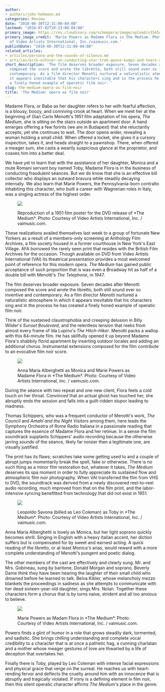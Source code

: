 ```yaml
---
author:
- authors/john-hohmann.md
categories: Review
date: "2018-06-30T12:31:00-04:00"
lastmod: "2018-07-02T20:23:00-04:00"
primary_image: https://res.cloudinary.com/schmopera/image/upload/v1545409169/media/webhook-uploads/1530376184706/sqVAIMediumimage1.jpg.jpg
primary_image_credit: 'Marie Powers as Madame Flora in The Medium. Photo: Courtesy
  of Video Artists International, Inc./vaimusic.com.'
publishDate: "2018-06-30T12:31:00-04:00"
related_articles:
- articles/persona-and-the-sounds-of-silence.md
- articles/erik-ochsner-on-conducting-star-trek-goose-bumps-and-tears-are-not-optional.md
short_description: 'The film deserves broader exposure. Seven decades after Menotti
  composed the score and wrote the libretto, both still sound ever so inventive and
  contemporary. As a film director Menotti nurtured a naturalistic atmosphere in which
  it appears inevitable that his characters sing and in the process he has created
  a finely honed example of operatic film noir. '
slug: the-medium-opera-as-film-noir
title: 'The Medium: opera as film noir'
---
```


Madame Flora, or Baba as her daughter refers to her with fearful affection, is a blousy, boozy, and conniving crook at heart. When we meet her at the beginning of Gian Carlo Menotti's 1951 film adaptation of his opera, *The Medium*, she is sitting on the stairs outside an apartment door.  A hand emerges offering a few forints (we are in Budapest) that she reluctantly accepts; yet she continues to wait. The door opens wider, revealing a woman holding a small child. When offered a locket, she gives it a cursory inspection, takes it, and heads straight to a pawnshop. There, when offered a meager sum, she casts a wearily suspicious glance at the proprietor, and coaxes him into a better deal.

We have yet to learn that with the assistance of her daughter, Monica and a mute Romani servant boy named Toby, Madame Flora is in the business of conducting fraudulent séances. But we do know that she is an effective bill collector who displays an outward bravura while steadily decaying internally. We also learn that Marie Powers, the Pennsylvania-born contralto inhabiting this character, who built a career with Wagnerian roles in Italy, was a singing actress of the highest order.

<figure data-type="image">

![](https://res.cloudinary.com/schmopera/image/upload/v1545409169/media/webhook-uploads/1530376070870/VAIMediumCOVERIMAGE.jpg.jpg)
<figcaption>Reproduction of a 1951 film poster for the DVD release of *The Medium*. Photo: Courtesy of Video Artists International, Inc. / vaimusic.com.</figcaption>
</figure>

These realizations availed themselves last week to a group of fortunate New Yorkers as a result of a members-only screening at Anthology Film Archives, a film society housed in a former courthouse in New York's East Village. AFA borrowed the rarely seen print that resides with the British Film Archives for the occasion. Though available on DVD from Video Artists International (VAI) its theatrical presentation provides a most welcomed point of reference for this modern opera. *The Medium* has gained public acceptance of such proportion that is was even a Broadway hit as half of a double bill with Menotti's *The Telephone*, in 1947. 

The film deserves broader exposure. Seven decades after Menotti composed the score and wrote the libretto, both still sound ever so inventive and contemporary. As a film director Menotti nurtured a naturalistic atmosphere in which it appears inevitable that his characters sing and in the process he has created a finely honed example of operatic film noir. 

Think of the sustained claustrophobia and creeping delusion in Billy Wilder's *Sunset Boulevard*, and the relentless tension that reeks from almost every frame of Ida Lupino's *The Hitch-Hiker*. Menotti packs a wallop with this 84-minute film. He has skillfully opened it up beyond Madame Flora's shabbily florid apartment by inserting outdoor locales and adding an additional chorus. Instrumental extensions composed for the film contribute to an evocative film noir score. 

<figure data-type="image">

![](https://res.cloudinary.com/schmopera/image/upload/v1545409169/media/webhook-uploads/1530376062995/VAIMediumimage3.jpg.jpg)
<figcaption>Anna Maria Alberghetti as Monica and Marie Powers as Madame Flora in *The Medium*. Photo: Courtesy of Video Artists International, Inc. / vaimusic.com.</figcaption>
</figure>

During the séance with two repeat and one new client, Flora feels a cold touch on her throat. Convinced that an actual ghost has touched her, she abruptly ends the session and falls into a guilt-ridden stupor leading to madness. 

Thomas Schippers, who was a frequent conductor of Menotti's work, *The Council* and *Amahl and the Night Visitors* among them, here leads the Symphony Orchestra of Rome Radio Italiana in a passionate reading that captures the essence of Madame Flora and her retinue. In a sense the film soundtrack supplants Schippers' audio recording because the otherwise jarring sounds of the séance, likely far noisier then a legitimate one, are visually justified.

The print has its flaws; scratches take some getting used to and a couple of abrupt jumps momentarily break the spell, fake or otherwise. There is no such thing as a minor film restoration but, whatever it takes, *The Medium* deserves its spa moment in order to fully appreciate its sustained flow and atmospheric film noir photography. When VAI transferred the film from VHS to DVD, the soundtrack was derived from a newly discovered reel-to-reel audio recording, much improved from that on the film print, and the labor-intensive syncing benefitted from technology that did not exist in 1951.

<figure data-type="image">

![](https://res.cloudinary.com/schmopera/image/upload/v1545409169/media/webhook-uploads/1530376052464/Medium-2.jpg.jpg)
<figcaption>Leopoldo Savona (billed as Leo Coleman) as Toby in *The Medium*. Photo: Courtesy of Video Artists International, Inc. / vaimusic.com.</figcaption>
</figure>

Anna Maria Alberghetti is lovely as Monica, but her light soprano quickly becomes shrill. Singing in English with a heavy Italian accent, her diction suffers but is compensated for by sweet and earnest acting. A quick reading of the libretto, or at least Monica's arias, would reward with a more complete understanding of Menotti's pungent and poetic dialog.

The other members of the cast are effectively and clearly sung. Mr. and Mrs. Gobineau, sung by baritone, Donald Morgan and soprano, Beverly Dame think they have been hearing the laughter of their small child who drowned before he learned to talk. Belva Kibler, whose melancholy mezzo blankets the proceedings in sadness as she attempts to communicate with her dead sixteen-year-old daughter, sings Mrs. Nolan. Together these characters form a chorus that is by turns naive, strident and all too anxious to believe.

<figure data-type="image">

![](https://res.cloudinary.com/schmopera/image/upload/v1545409169/media/webhook-uploads/1530376081725/VAIMediumimage2.jpg.jpg)
<figcaption>Marie Powers as Madam Flora in *The Medium*. Photo: Courtesy of Video Artists International, Inc. / vaimusic.com.</figcaption>
</figure>

Powers finds a glint of humor in a role that grows steadily dark, tormented, and sadistic. She brings chilling understanding and complete vocal credibility to a character that is at once a pathetic hag, a cunning charlatan and a mother whose meager gestures of love are thwarted by a life of deception that overtakes her. 

Finally there is Toby, played by Leo Coleman with intense facial expressions and physical grace that verge on the surreal. He reaches us with heart-rending fervor and deflects the cruelty around him with an innocence that is abruptly and tragically violated. If irony is a defining element in film noir, then this silent operatic character affirms *The Medium*'s place in the genre.

